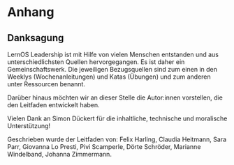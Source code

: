 # Anhang

## Danksagung

LernOS Leadership ist mit Hilfe von vielen Menschen entstanden und aus unterschiedlichsten Quellen hervorgegangen. Es ist daher ein Gemeinschaftswerk. Die jeweiligen Bezugsquellen sind zum einen in den Weeklys (Wochenanleitungen) und Katas (Übungen) und zum anderen unter Ressourcen benannt.

Darüber hinaus möchten wir an dieser Stelle die Autor:innen vorstellen, die den Leitfaden entwickelt haben.

Vielen Dank an Simon Dückert für die inhaltliche, technische und moralische Unterstützung!

Geschrieben wurde der Leitfaden von: Felix Harling, Claudia Heitmann, Sara Parr, Giovanna Lo Presti, Pivi Scamperle, Dörte Schröder, Marianne Windelband, Johanna Zimmermann.